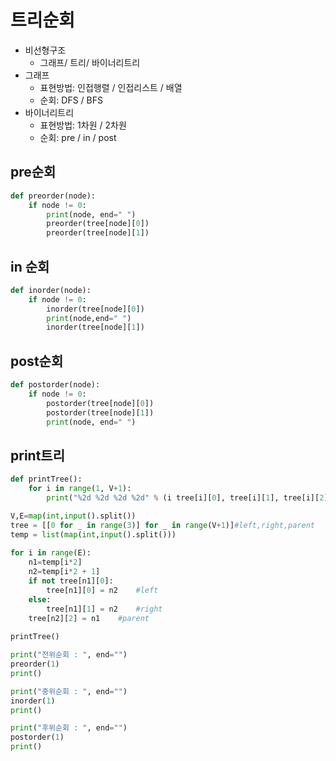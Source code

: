 # 트리순회

- 비선형구조
  - 그래프/ 트리/ 바이너리트리
- 그래프
  - 표현방법: 인접행렬 / 인접리스트 / 배열
  - 순회: DFS / BFS
- 바이너리트리
  - 표현방법: 1차원 / 2차원
  - 순회: pre / in / post



## pre순회

```python
def preorder(node):
    if node != 0:
        print(node, end=" ")
        preorder(tree[node][0])
        preorder(tree[node][1])
```



## in 순회

```python
def inorder(node):
    if node != 0:
        inorder(tree[node][0])
        print(node,end=" ")
        inorder(tree[node][1])
```



## post순회

```python
def postorder(node):
    if node != 0:
        postorder(tree[node][0])
        postorder(tree[node][1])
        print(node, end=" ")
```



## print트리 

```python
def printTree():
    for i in range(1, V+1):
        print("%2d %2d %2d %2d" % (i tree[i][0], tree[i][1], tree[i][2]))
```

```python
V,E=map(int,input().split())
tree = [[0 for _ in range(3)] for _ in range(V+1)]#left,right,parent
temp = list(map(int,input().split()))
 	
for i in range(E):
    n1=temp[i*2]
    n2=temp[i*2 + 1]
    if not tree[n1][0]:
        tree[n1][0] = n2	#left
    else:
        tree[n1][1] = n2	#right
    tree[n2][2] = n1	#parent
    
printTree()

print("전위순회 : ", end="")
preorder(1)
print()

print("중위순회 : ", end="")
inorder(1)
print()

print("후위순회 : ", end="")
postorder(1)
print()
```

